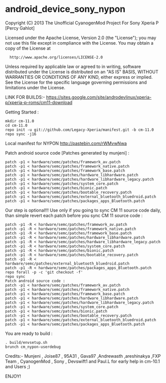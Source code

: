 android_device_sony_nypon
=========================


Copyright (C) 2013 The Unofficial CyanogenMod Project For Sony Xperia P [Percy Gahlot]

Licensed under the Apache License, Version 2.0 (the "License");
you may not use this file except in compliance with the License.
You may obtain a copy of the License at

      http://www.apache.org/licenses/LICENSE-2.0

Unless required by applicable law or agreed to in writing, software
distributed under the License is distributed on an "AS IS" BASIS,
WITHOUT WARRANTIES OR CONDITIONS OF ANY KIND, either express or implied.
See the License for the specific language governing permissions and
limitations under the License.


LINK FOR BUILDS:- https://sites.google.com/site/androdevlinux/xperia-p/xperia-p-roms/cm11-download

Getting Started :

    mkdir cm-11.0
    cd cm-11.0
    repo init -u git://github.com/Legacy-Xperia/manifest.git -b cm-11.0
    repo sync -j16


Local manifest for NYPON http://pastebin.com/rWMvwNwa


Patch android source code [Patches generated by munjeni] :

    patch -p1 < hardware/semc/patches/framework_av.patch
    patch -p1 < hardware/semc/patches/framework_native.patch
    patch -p1 < hardware/semc/patches/framework_base.patch
    patch -p1 < hardware/semc/patches/hardware_libhardware.patch
    patch -p1 < hardware/semc/patches/hardware_libhardware_legacy.patch
    patch -p1 < hardware/semc/patches/system_core.patch
    patch -p1 < hardware/semc/patches/bionic.patch
    patch -p1 < hardware/semc/patches/bootable_recovery.patch
    patch -p1 < hardware/semc/patches/external_bluetooth_bluedroid.patch
    patch -p1 < hardware/semc/patches/packages_apps_Bluetooth.patch

Our step is optional!!! Use only if you going to sync CM 11 source code daily, than simple revert each patch before you sync CM 11 source code :

    patch -p1 -R < hardware/semc/patches/framework_av.patch
    patch -p1 -R < hardware/semc/patches/framework_native.patch
    patch -p1 -R < hardware/semc/patches/framework_base.patch
    patch -p1 -R < hardware/semc/patches/hardware_libhardware.patch
    patch -p1 -R < hardware/semc/patches/hardware_libhardware_legacy.patch
    patch -p1 -R < hardware/semc/patches/system_core.patch
    patch -p1 -R < hardware/semc/patches/bionic.patch
    patch -p1 -R < hardware/semc/patches/bootable_recovery.patch
    patch -p1 -R < hardware/semc/patches/external_bluetooth_bluedroid.patch
    patch -p1 -R < hardware/semc/patches/packages_apps_Bluetooth.patch
    repo forall -p -c 'git checkout -f'
    repo sync
    Patch android source code :
    patch -p1 < hardware/semc/patches/framework_av.patch
    patch -p1 < hardware/semc/patches/framework_native.patch
    patch -p1 < hardware/semc/patches/framework_base.patch
    patch -p1 < hardware/semc/patches/hardware_libhardware.patch
    patch -p1 < hardware/semc/patches/hardware_libhardware_legacy.patch
    patch -p1 < hardware/semc/patches/system_core.patch
    patch -p1 < hardware/semc/patches/bionic.patch
    patch -p1 < hardware/semc/patches/bootable_recovery.patch
    patch -p1 < hardware/semc/patches/external_bluetooth_bluedroid.patch
    patch -p1 < hardware/semc/patches/packages_apps_Bluetooth.patch

You are ready to build :

    . build/envsetup.sh
    brunch cm_nypon-userdebug

Credits:- Munjeni , Joise87 , 95A31 , Gava97 ,Andrewasth ,areshinakya ,FXP Team , CyanogenMod , Sony , Devswift1 and Paul.L for early help in cm-10.1 and Users ;)


ENJOY! 


